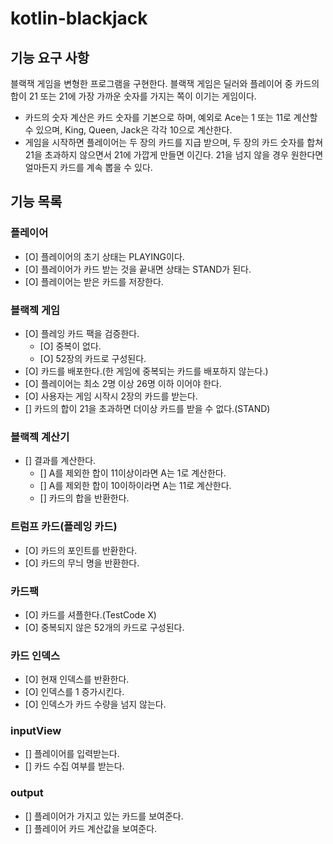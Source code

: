 # kotlin-blackjack

## 기능 요구 사항

블랙잭 게임을 변형한 프로그램을 구현한다. 블랙잭 게임은 딜러와 플레이어 중 카드의 합이 21 또는 21에 가장 가까운 숫자를 가지는 쪽이 이기는 게임이다.

- 카드의 숫자 계산은 카드 숫자를 기본으로 하며, 예외로 Ace는 1 또는 11로 계산할 수 있으며, King, Queen, Jack은 각각 10으로 계산한다.
- 게임을 시작하면 플레이어는 두 장의 카드를 지급 받으며, 두 장의 카드 숫자를 합쳐 21을 초과하지 않으면서 21에 가깝게 만들면 이긴다. 21을 넘지 않을 경우 원한다면 얼마든지 카드를 계속 뽑을 수 있다.

## 기능 목록

### 플레이어

- [O] 플레이어의 초기 상태는 PLAYING이다.
- [O] 플레이어가 카드 받는 것을 끝내면 상태는 STAND가 된다.
- [O] 플레이어는 받은 카드를 저장한다.

### 블랙젝 게임

- [O] 플레잉 카드 팩을 검증한다.
    - [O] 중복이 없다.
    - [O] 52장의 카드로 구성된다.
- [O] 카드를 배포한다.(한 게임에 중복되는 카드를 배포하지 않는다.)
- [O] 플레이어는 최소 2명 이상 26명 이하 이어야 한다.
- [O] 사용자는 게임 시작시 2장의 카드를 받는다.
- [] 카드의 합이 21을 초과하면 더이상 카드를 받을 수 없다.(STAND)

### 블랙젝 계산기
- [] 결과를 계산한다.
  - [] A를 제외한 합이 11이상이라면 A는 1로 계산한다.
  - [] A를 제외한 합이 10이하이라면 A는 11로 계산한다.
  - [] 카드의 합을 반환한다.

### 트럼프 카드(플레잉 카드)

- [O] 카드의 포인트를 반환한다.
- [O] 카드의 무늬 명을 반환한다.

### 카드팩

- [O] 카드를 셔플한다.(TestCode X)
- [O] 중복되지 않은 52개의 카드로 구성된다.

### 카드 인덱스

- [O] 현재 인덱스를 반환한다.
- [O] 인덱스를 1 증가시킨다.
- [O] 인덱스가 카드 수량을 넘지 않는다.

### inputView

- [] 플레이어를 입력받는다.
- [] 카드 수집 여부를 받는다.

### output

- [] 플레이어가 가지고 있는 카드를 보여준다.
- [] 플레이어 카드 계산값을 보여준다.

